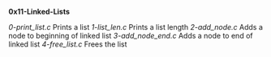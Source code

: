**0x11-Linked-Lists**

*0-print_list.c*
Prints a list
*1-list_len.c*
Prints a list length
*2-add_node.c*
Adds a node to beginning of linked list
*3-add_node_end.c*
Adds a node to end of linked list
*4-free_list.c*
Frees the list